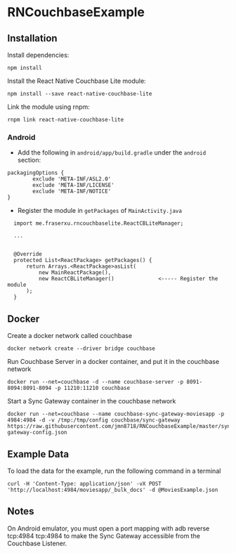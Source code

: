 # RNCouchbaseExample

## Installation

Install dependencies:
```
npm install
```
Install the React Native Couchbase Lite module:
```
npm install --save react-native-couchbase-lite
```
Link the module using rnpm:
```
rnpm link react-native-couchbase-lite
```

### Android

* Add the following in `android/app/build.gradle` under the `android` section:
```
packagingOptions {
		exclude 'META-INF/ASL2.0'
		exclude 'META-INF/LICENSE'
		exclude 'META-INF/NOTICE'
}
```

* Register the module in `getPackages` of `MainActivity.java`
```
  import me.fraserxu.rncouchbaselite.ReactCBLiteManager;

  ...


  @Override
  protected List<ReactPackage> getPackages() {
      return Arrays.<ReactPackage>asList(
          new MainReactPackage(),
          new ReactCBLiteManager()				<----- Register the module
      );
  }
```


## Docker
Create a docker network called couchbase
```
docker network create --driver bridge couchbase
```
Run Couchbase Server in a docker container, and put it in the couchbase network
```
docker run --net=couchbase -d --name couchbase-server -p 8091-8094:8091-8094 -p 11210:11210 couchbase
```
Start a Sync Gateway container in the couchbase network
```
docker run --net=couchbase --name couchbase-sync-gateway-moviesapp -p 4984:4984 -d -v /tmp:/tmp/config couchbase/sync-gateway https://raw.githubusercontent.com/jmn8718/RNCouchbaseExample/master/sync-gateway-config.json
```

## Example Data

To load the data for the example, run the following command in a terminal
```
curl -H 'Content-Type: application/json' -vX POST 'http://localhost:4984/moviesapp/_bulk_docs' -d @MoviesExample.json
```

## Notes

On Android emulator, you must open a port mapping with adb reverse tcp:4984 tcp:4984 to make the Sync Gateway accessible from the Couchbase Listener.
